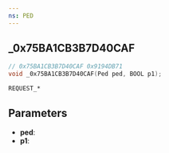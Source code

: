 ```yaml
---
ns: PED
---
```

## _0x75BA1CB3B7D40CAF

```c
// 0x75BA1CB3B7D40CAF 0x9194DB71
void _0x75BA1CB3B7D40CAF(Ped ped, BOOL p1);
```

```
REQUEST_*
```

## Parameters
* **ped**:
* **p1**:
